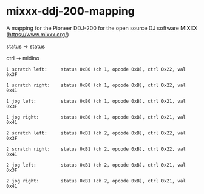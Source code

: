 # mixxx-ddj-200-mapping

A mapping for the Pioneer DDJ-200 for the open source DJ software MIXXX (https://www.mixxx.org/)

status -> status

ctrl -> midino

```
1 scratch left:     status 0xB0 (ch 1, opcode 0xB), ctrl 0x22, val 0x3F

1 scratch right:    status 0xB0 (ch 1, opcode 0xB), ctrl 0x22, val 0x41

1 jog left:         status 0xB0 (ch 1, opcode 0xB), ctrl 0x21, val 0x3F

1 jog right:        status 0xB0 (ch 1, opcode 0xB), ctrl 0x21, val 0x41

2 scratch left:     status 0xB1 (ch 2, opcode 0xB), ctrl 0x22, val 0x3F

2 scratch right:    status 0xB1 (ch 2, opcode 0xB), ctrl 0x22, val 0x41

2 jog left:         status 0xB1 (ch 2, opcode 0xB), ctrl 0x21, val 0x3F

2 jog right:        status 0xB1 (ch 2, opcode 0xB), ctrl 0x21, val 0x41
```
